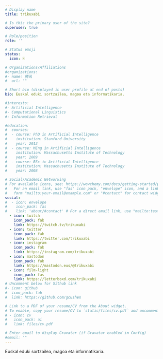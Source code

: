 ```yaml
---
# Display name
title: trikuxabi

# Is this the primary user of the site?
superuser: true

# Role/position
role: ''

# Status emoji
status:
  icon: 🃏

# Organizations/Affiliations
#organizations:
#- name: 腾讯
#  url: ""

# Short bio (displayed in user profile at end of posts)
bio: Euskal eduki sortzailea, magoa eta informatikaria.

#interests:
#- Artificial Intelligence
#- Computational Linguistics
#- Information Retrieval

#education:
#  courses:
#  - course: PhD in Artificial Intelligence
#    institution: Stanford University
#    year: 2012
#  - course: MEng in Artificial Intelligence
#    institution: Massachusetts Institute of Technology
#    year: 2009
#  - course: BSc in Artificial Intelligence
#    institution: Massachusetts Institute of Technology
#    year: 2008

# Social/Academic Networking
# For available icons, see: https://wowchemy.com/docs/getting-started/page-builder/#icons
#   For an email link, use "fas" icon pack, "envelope" icon, and a link in the
#   form "mailto:your-email@example.com" or "#contact" for contact widget.
social:
#  - icon: envelope
#    icon_pack: fas
#    link: 'about/#contact' # For a direct email link, use "mailto:test@example.org".
  - icon: twitch
    icon_pack: fab
    link: https://twitch.tv/trikuxabi
  - icon: twitter
    icon_pack: fab
    link: https://twitter.com/trikuxabi
  - icon: instagram
    icon_pack: fab
    link: https://instagram.com/trikuxabi
  - icon: mastodon
    icon_pack: fab
    link: https://mastodon.eus/@trikuxabi
  - icon: film-light
    icon_pack: fas
    link: https://letterboxd.com/trikuxabi
# Uncomment below for Github link
#- icon: github
#  icon_pack: fab
#  link: https://github.com/gcushen

# Link to a PDF of your resume/CV from the About widget.
# To enable, copy your resume/CV to `static/files/cv.pdf` and uncomment the lines below.
# - icon: cv
#   icon_pack: ai
#   link: files/cv.pdf

# Enter email to display Gravatar (if Gravatar enabled in Config)
#email: ""
---
```


Euskal eduki sortzailea, magoa eta informatikaria.
